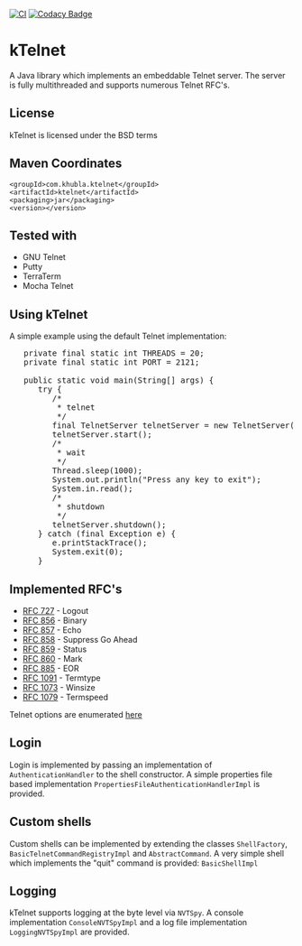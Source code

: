 [![CI](https://github.com/teverett/ktelnet/actions/workflows/main.yml/badge.svg)](https://github.com/teverett/ktelnet/actions/workflows/main.yml)
[![Codacy Badge](https://app.codacy.com/project/badge/Grade/b7b3babc5b38465bad5c9d00a940e002)](https://app.codacy.com/gh/teverett/ktelnet/dashboard?utm_source=gh&utm_medium=referral&utm_content=&utm_campaign=Badge_grade)

# kTelnet

A Java library which implements an embeddable Telnet server. The server is fully multithreaded and supports numerous Telnet RFC's.

## License

kTelnet is licensed under the BSD terms

## Maven Coordinates

```
<groupId>com.khubla.ktelnet</groupId>
<artifactId>ktelnet</artifactId>
<packaging>jar</packaging>
<version></version>
```

## Tested with

* GNU Telnet
* Putty
* TerraTerm
* Mocha Telnet

## Using kTelnet

A simple example using the default Telnet implementation:

<pre>
   private final static int THREADS = 20;
   private final static int PORT = 2121;

   public static void main(String[] args) {
      try {
         /*
          * telnet
          */
         final TelnetServer telnetServer = new TelnetServer(PORT, THREADS, new BasicShellFactoryImpl());
         telnetServer.start();
         /*
          * wait
          */
         Thread.sleep(1000);
         System.out.println("Press any key to exit");
         System.in.read();
         /*
          * shutdown
          */
         telnetServer.shutdown();
      } catch (final Exception e) {
         e.printStackTrace();
         System.exit(0);
      }
</pre>

## Implemented RFC's

* [RFC 727](https://datatracker.ietf.org/doc/html/rfc727) - Logout
* [RFC 856](https://datatracker.ietf.org/doc/html/rfc856) - Binary
* [RFC 857](https://datatracker.ietf.org/doc/html/rfc857) - Echo
* [RFC 858](https://datatracker.ietf.org/doc/html/rfc858) - Suppress Go Ahead
* [RFC 859](https://datatracker.ietf.org/doc/html/rfc859) - Status
* [RFC 860](https://datatracker.ietf.org/doc/html/rfc860) - Mark
* [RFC 885](https://datatracker.ietf.org/doc/html/rfc885) - EOR
* [RFC 1091](https://datatracker.ietf.org/doc/html/rfc1091) - Termtype
* [RFC 1073](https://datatracker.ietf.org/doc/html/rfc1073) - Winsize
* [RFC 1079](https://datatracker.ietf.org/doc/html/rfc1079) - Termspeed

Telnet options are enumerated [here](https://www.iana.org/assignments/telnet-options/telnet-options.xhtml)

## Login

Login is implemented by passing an implementation of `AuthenticationHandler` to the shell constructor. A simple properties file based implementation `PropertiesFileAuthenticationHandlerImpl` is provided.

## Custom shells

Custom shells can be implemented by extending the classes `ShellFactory`, `BasicTelnetCommandRegistryImpl` and `AbstractCommand`. A very simple shell which implements the "quit" command is provided: `BasicShellImpl`

## Logging

kTelnet supports logging at the byte level via `NVTSpy`. A console implementation `ConsoleNVTSpyImpl` and a log file implementation `LoggingNVTSpyImpl` are provided.
